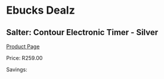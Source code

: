 
# Ebucks Dealz
## Salter: Contour Electronic Timer - Silver
[Product Page](https://www.ebucks.com/web/shop/productSelected.do?prodId=380859347&catId=1158500262)

Price: R259.00

Savings: 


	